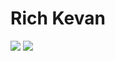 # Rich Kevan

![](https://img.shields.io/github/followers/richkevan)
![](https://img.shields.io/twitter/follow/richkevan?style=social)
